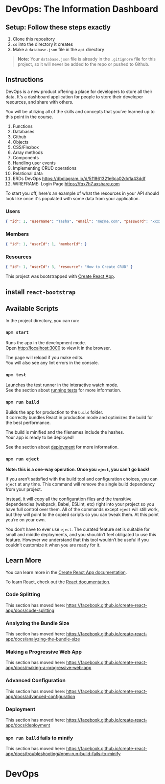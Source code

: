 # DevOps: The Information Dashboard

## Setup: Follow these steps exactly

1. Clone this repository
2. `cd` into the directory it creates
3. Make a `database.json` file in the `api` directory


> **Note:** Your `database.json` file is already in the `.gitignore` file for this project, so it will never be added to the repo or pushed to Github.

## Instructions

DevOps is a new product offering a place for developers to store all their data. It's a dashboard application for people to store their developer resources, and share with others.

You will be utilizing all of the skills and concepts that you've learned up to this point in the course.

1. Functions
2. Databases
3. Github
4. Objects
5. CSS/Flexbox
6. Array methods
7. Components
8. Handling user events
9. Implementing CRUD operations
10. Relational data 
11. ERDs DevOps https://dbdiagram.io/d/5f1861321e6ca02dc1a43ddf
12. WIREFRAME: Login Page https://fqx7h7.axshare.com

To start you off, here's an example of what the resources in your API should look like once it's populated with some data from your application.

### Users

```json
{ "id": 1, "username": "Tasha", "email": "me@me.com", "password": "xxxx" }
```

### Members

```json
{ "id": 1, "userId": 1, "memberId": }
```

### Resources

```json
{ "id": 1, "userId": 3, "resource": "How to Create CRUD" }
```
This project was bootstrapped with [Create React App](https://github.com/facebook/create-react-app).

## install `react-bootstrap`

## Available Scripts

In the project directory, you can run:

### `npm start`

Runs the app in the development mode.<br />
Open [http://localhost:3000](http://localhost:3000) to view it in the browser.

The page will reload if you make edits.<br />
You will also see any lint errors in the console.

### `npm test`

Launches the test runner in the interactive watch mode.<br />
See the section about [running tests](https://facebook.github.io/create-react-app/docs/running-tests) for more information.

### `npm run build`

Builds the app for production to the `build` folder.<br />
It correctly bundles React in production mode and optimizes the build for the best performance.

The build is minified and the filenames include the hashes.<br />
Your app is ready to be deployed!

See the section about [deployment](https://facebook.github.io/create-react-app/docs/deployment) for more information.

### `npm run eject`

**Note: this is a one-way operation. Once you `eject`, you can’t go back!**

If you aren’t satisfied with the build tool and configuration choices, you can `eject` at any time. This command will remove the single build dependency from your project.

Instead, it will copy all the configuration files and the transitive dependencies (webpack, Babel, ESLint, etc) right into your project so you have full control over them. All of the commands except `eject` will still work, but they will point to the copied scripts so you can tweak them. At this point you’re on your own.

You don’t have to ever use `eject`. The curated feature set is suitable for small and middle deployments, and you shouldn’t feel obligated to use this feature. However we understand that this tool wouldn’t be useful if you couldn’t customize it when you are ready for it.

## Learn More

You can learn more in the [Create React App documentation](https://facebook.github.io/create-react-app/docs/getting-started).

To learn React, check out the [React documentation](https://reactjs.org/).

### Code Splitting

This section has moved here: https://facebook.github.io/create-react-app/docs/code-splitting

### Analyzing the Bundle Size

This section has moved here: https://facebook.github.io/create-react-app/docs/analyzing-the-bundle-size

### Making a Progressive Web App

This section has moved here: https://facebook.github.io/create-react-app/docs/making-a-progressive-web-app

### Advanced Configuration

This section has moved here: https://facebook.github.io/create-react-app/docs/advanced-configuration

### Deployment

This section has moved here: https://facebook.github.io/create-react-app/docs/deployment

### `npm run build` fails to minify

This section has moved here: https://facebook.github.io/create-react-app/docs/troubleshooting#npm-run-build-fails-to-minify
# DevOps
